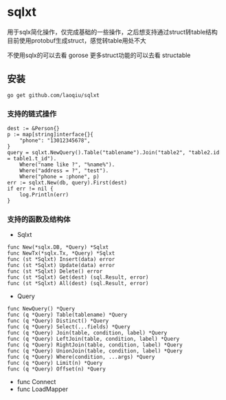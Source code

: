 # sqlxt
用于sqlx简化操作，仅完成基础的一些操作，之后想支持通过struct转table结构
目前使用protobuf生成struct，感觉转table用处不大

不使用sqlx的可以去看 gorose
更多struct功能的可以去看 structable

## 安装
```
go get github.com/laoqiu/sqlxt
```

### 支持的链式操作
```
dest := &Person{}
p := map[string]interface{}{
    "phone": "13012345678",
}
query = sqlxt.NewQuery().Table("tablename").Join("table2", "table2.id = table1.t_id").
    Where("name like ?", "%name%").
    Where("address = ?", "test").
    Where("phone = :phone", p)
err := sqlxt.New(db, query).First(dest)
if err != nil {
    log.Println(err) 
}
```

### 支持的函数及结构体
* Sqlxt
```
func New(*sqlx.DB, *Query) *Sqlxt
func NewTx(*sqlx.Tx, *Query) *Sqlxt
func (st *Sqlxt) Insert(data) error
func (st *Sqlxt) Update(data) error
func (st *Sqlxt) Delete() error
func (st *Sqlxt) Get(dest) (sql.Result, error)
func (st *Sqlxt) All(dest) (sql.Result, error)
```
* Query
```
func NewQuery() *Query
func (q *Query) Table(tablename) *Query
func (q *Query) Distinct() *Query
func (q *Query) Select(...fields) *Query
func (q *Query) Join(table, condition, label) *Query
func (q *Query) LeftJoin(table, condition, label) *Query
func (q *Query) RightJoin(table, condition, label) *Query
func (q *Query) UnionJoin(table, condition, label) *Query
func (q *Query) Where(condition, ...args) *Query
func (q *Query) Limit(n) *Query
func (q *Query) Offset(n) *Query
```
* func Connect
* func LoadMapper